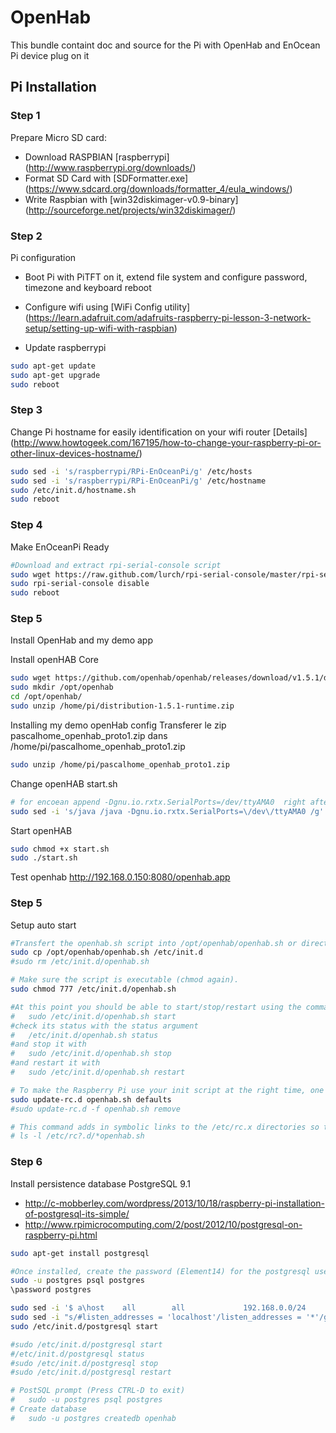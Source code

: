 # OpenHab 

This bundle containt doc and source for the Pi with OpenHab and EnOcean Pi device plug on it

## Pi Installation

### Step 1

Prepare Micro SD card:
 * Download RASPBIAN [raspberrypi] (http://www.raspberrypi.org/downloads/)
 * Format SD Card with [SDFormatter.exe] (https://www.sdcard.org/downloads/formatter_4/eula_windows/)
 * Write Raspbian with [win32diskimager-v0.9-binary] (http://sourceforge.net/projects/win32diskimager/)

### Step 2

Pi configuration 
 * Boot Pi with PiTFT on it, extend file system and configure password, timezone and keyboard reboot
 * Configure wifi using [WiFi Config utility] (https://learn.adafruit.com/adafruits-raspberry-pi-lesson-3-network-setup/setting-up-wifi-with-raspbian)

 * Update raspberrypi
```sh
sudo apt-get update
sudo apt-get upgrade
sudo reboot
```
### Step 3

Change Pi hostname for easily identification on your wifi router [Details] (http://www.howtogeek.com/167195/how-to-change-your-raspberry-pi-or-other-linux-devices-hostname/)
```sh
sudo sed -i 's/raspberrypi/RPi-EnOceanPi/g' /etc/hosts
sudo sed -i 's/raspberrypi/RPi-EnOceanPi/g' /etc/hostname
sudo /etc/init.d/hostname.sh
sudo reboot
```

### Step 4

Make EnOceanPi Ready
```sh
#Download and extract rpi-serial-console script
sudo wget https://raw.github.com/lurch/rpi-serial-console/master/rpi-serial-console -O /usr/bin/rpi-serial-console && sudo chmod +x /usr/bin/rpi-serial-console  
sudo rpi-serial-console disable 
sudo reboot
```

### Step 5

Install OpenHab and my demo app

Install openHAB Core
```sh
sudo wget https://github.com/openhab/openhab/releases/download/v1.5.1/distribution-1.5.1-runtime.zip -O /home/pi/distribution-1.5.1-runtime.zip
sudo mkdir /opt/openhab 
cd /opt/openhab/ 
sudo unzip /home/pi/distribution-1.5.1-runtime.zip
```

Installing my demo openHab config
Transferer le zip pascalhome_openhab_proto1.zip dans /home/pi/pascalhome_openhab_proto1.zip
```sh
sudo unzip /home/pi/pascalhome_openhab_proto1.zip
```

Change openHAB start.sh
```sh
# for encoean append -Dgnu.io.rxtx.SerialPorts=/dev/ttyAMA0  right after java
sudo sed -i 's/java /java -Dgnu.io.rxtx.SerialPorts=\/dev\/ttyAMA0 /g' /opt/openhab/start.sh 		
```
	
Start openHAB
```sh
sudo chmod +x start.sh  
sudo ./start.sh  
```

Test openhab http://192.168.0.150:8080/openhab.app
	
	
### Step 5

Setup auto start
	
```sh
#Transfert the openhab.sh script into /opt/openhab/openhab.sh or directly in /etc/init.d/openhab.sh
sudo cp /opt/openhab/openhab.sh /etc/init.d
#sudo rm /etc/init.d/openhab.sh

# Make sure the script is executable (chmod again). 
sudo chmod 777 /etc/init.d/openhab.sh

#At this point you should be able to start/stop/restart using the command 
#   sudo /etc/init.d/openhab.sh start
#check its status with the status argument
#   /etc/init.d/openhab.sh status 
#and stop it with 
#   sudo /etc/init.d/openhab.sh stop
#and restart it with 
#   sudo /etc/init.d/openhab.sh restart

# To make the Raspberry Pi use your init script at the right time, one more step is required: running the command 
sudo update-rc.d openhab.sh defaults
#sudo update-rc.d -f openhab.sh remove

# This command adds in symbolic links to the /etc/rc.x directories so that the init script is run at the default times. you can see these links if you do 
# ls -l /etc/rc?.d/*openhab.sh
```

### Step 6

Install persistence database PostgreSQL 9.1
 * http://c-mobberley.com/wordpress/2013/10/18/raspberry-pi-installation-of-postgresql-its-simple/
 * http://www.rpimicrocomputing.com/2/post/2012/10/postgresql-on-raspberry-pi.html

```sh
sudo apt-get install postgresql

#Once installed, create the password (Element14) for the postgresql user  (Press CTRL-D to exit)
sudo -u postgres psql postgres
\password postgres

sudo sed -i '$ a\host    all        all             192.168.0.0/24         md5' /etc/postgresql/9.1/main/pg_hba.conf
sudo sed -i "s/#listen_addresses = 'localhost'/listen_addresses = '*'/g" /etc/postgresql/9.1/main/postgresql.conf
sudo /etc/init.d/postgresql start

#sudo /etc/init.d/postgresql start
#/etc/init.d/postgresql status
#sudo /etc/init.d/postgresql stop
#sudo /etc/init.d/postgresql restart

# PostSQL prompt (Press CTRL-D to exit)
#	sudo -u postgres psql postgres
# Create database
#	sudo -u postgres createdb openhab
```

